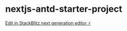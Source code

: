 # nextjs-antd-starter-project

[Edit in StackBlitz next generation editor ⚡️](https://stackblitz.com/~/github.com/nuttakulsv/nextjs-antd-starter-project)